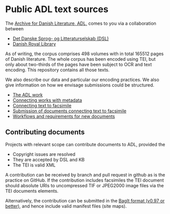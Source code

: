 # Public ADL text sources

The [Archive for Danish Literature, ADL,](http://www.adl.dk/) comes to you via a collaboration between

* [Det Danske Sprog- og Litteraturselskab (DSL)](http://dsl.dk/)
* [Danish Royal Library](http://www.kb.dk)

As of writing, the corpus comprises 498 volumes with in total 165512
pages of Danish literature.  The whole corpus has been encoded using
TEI, but only about two-thirds of the pages have been subject to OCR
and text encoding. This repository contains all those texts. 

We also describe our data and particular our encoding practices. We
also give information on how we envisage submissions could be
structured.

* [The ADL work](work.md)
* [Connecting works with metadata](work-metadata.md)
* [Connecting text to facsimile](facsimile-text.md)
* [Submission of documents connecting text to facsimile](submission-facsimile-text.md)
* [Workflows and requirements for new documents](workflows.md)

## Contributing documents

Projects with relevant scope can contribute documents to ADL, provided the

* Copyright issues are resolved
* They are accepted by DSL and KB
* The TEI is valid XML

A contribution can be received by branch and pull request in github as
is the practice on GitHub.  If the contribution includes facsimiles
the TEI document should absolute URIs to uncompressed TIF or JPEG2000
image files via the TEI documents <pb/> elements.

Alternatively, the contribution can be submitted in the [BagIt format
(v0.97 or better)](https://tools.ietf.org/html/draft-kunze-bagit-14),
and hence include valid manifest files (site maps).


